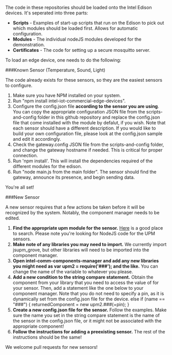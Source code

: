 The code in these repositories should be loaded onto the Intel Edison devices.  It's seperated into three parts:
* **Scripts** - Examples of start-up scripts that run on the Edison to pick out which modules should be loaded first.  Allows for automatic configuration.
* **Modules** - The individual nodeJS modules developed for the demonstration.
* **Certificates** - The code for setting up a secure mosquitto server.

To load an edge device, one needs to do the following:

###Known Sensor (Temperature, Sound, Light)

The code already exists for these sensors, so they are the easiest sensors to configure.

1. Make sure you have NPM installed on your system.
2. Run "npm install intel-iot-commercial-edge-devices".
3. Configure the config.json file **according to the sensor you are using**.  You can copy the appropriate configuration JSON file from the scripts-and-config folder in this github repository and replace the config.json file that come installed with the module by defalut, if you wish.  Note that each sensor should have a different description.  If you would like to build your own configuration file, please look at the config.json sample and edit it accordingly.
5. Check the gateway.config JSON file from the scripts-and-config folder, and change the gateway hostname if needed.  This is critical for proper connection.
7. Run 'npm install'.  This will install the dependencies required of the different modules for the edison.
8. Run "node main.js from the main folder".  The sensor should find the gateway, announce its presence, and begin sending data.

You're all set!

###New Sensor

A new sensor requires that a few actions be taken before it will be recognized by the system.  Notably, the component manager needs to be edited.

1. **Find the appropriate upm module for the sensor.**  [Here](http://iotdk.intel.com/docs/master/upm/node/) is a good place to search.  Please note you're looking for NodeJS code for the UPM sensors.
2. **Make note of any libraries you may need to import.**  We currently import jsupm_grove, but other libraries will need to be imported into the component manager.
3. **Open intel-comm-components-manager and add any new libraries you might need as var upm2 = require('###'); and the like.**  You can change the name of the variable to whatever you please.  
4. **Add a new condition to the string compare statement.**  Obtain the component from your library that you need to access the value of for your sensor.  Then, add a statement like the one below to your component manager.  Note that you do not need to specify a pin, as it is dynamically set from the config.json file for the device.
  else if (name == "###")
  {
    returnedComponent = new upm2.###(+pin);
  }
5. **Create a new config.json file for the sensor.**  Follow the examples.  Make sure the name you set in the string compare statement is the name of the sensor in the config.json file, or it might not be associated with the appropriate component!
6. **Follow the instructions for adding a preexisting sensor.** The rest of the instructions should be the same!  

We welcome pull requests for new sensors!
